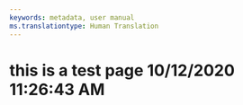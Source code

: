 ```yaml
---
keywords: metadata, user manual
ms.translationtype: Human Translation
---
```

# this is a test page 10/12/2020 11:26:43 AM